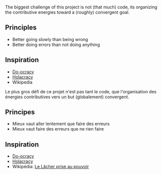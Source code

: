 <!-- LANG:EN, title="Organization model"-->
 
The biggest challenge of this project is not (that much) code, its organizing the contributive energies toward a (roughly) convergent goal.

## Principles
* Better going slowly than being wrong
* Better doing errors than not doing anything

## Inspiration
* [Do-ocracy](https://wiki.p2pfoundation.net/DoOcracy)
* [Holacracy](https://en.wikipedia.org/wiki/Holacracy)
* Wikipedia

<!-- LANG:FR, title="Modèle d'organisation"-->
 
Le plus gros défi de ce projet n'est pas tant le code, que l'organisation des énergies contributives vers un but (globalement) convergent.

## Principes
* Mieux vaut aller lentement que faire des erreurs
* Mieux vaut faire des erreurs que ne rien faire

## Inspiration
* [Do-ocracy](https://wiki.p2pfoundation.net/DoOcracy)
* [Holacracy](https://fr.wikipedia.org/wiki/Holacratie)
* Wikipédia: [Le Lâcher prise au pouvoir](https://www.youtube.com/watch?v=x61FPodmTdQ)